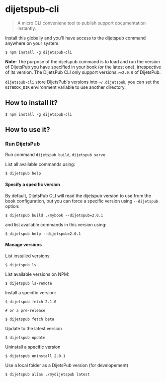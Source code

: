 # dijetspub-cli

> A micro CLI conveniene tool to publish support documentation instantly.

Install this globally and you'll have access to the dijetspub command anywhere on your system.

```
$ npm install -g dijetspub-cli
```

**Note:** The purpose of the dijetspub command is to load and run the version of DijetsPub you have specified in your book (or the latest one), irrespective of its version. The DijetsPub CLI only support versions `>=2.0.0` of DijetsPub.

`dijetspub-cli` store DijetsPub's versions into `~/.dijetspub`, you can set the `GITBOOK_DIR` environment variable to use another directory.

## How to install it?

```
$ npm install -g dijetspub-cli
```

## How to use it?

### Run DijetsPub

Run command `dijetspub build`, `dijetspub serve`

List all available commands using:
```
$ dijetspub help
```

#### Specify a specific version

By default, DijetsPub CLI will read the dijetspub version to use from the book configuration, but you can force a specific version using `--dijetspub` option:

```
$ dijetspub build ./mybook --dijetspub=2.0.1
```

and list available commands in this version using:

```
$ dijetspub help --dijetspub=2.0.1
```

#### Manage versions

List installed versions:

```
$ dijetspub ls
```

List available versions on NPM:

```
$ dijetspub ls-remote
```

Install a specific version:

```
$ dijetspub fetch 2.1.0

# or a pre-release

$ dijetspub fetch beta
```

Update to the latest version

```
$ dijetspub update
```

Uninstall a specific version

```
$ dijetspub uninstall 2.0.1
```

Use a local folder as a DijetsPub version (for developement)

```
$ dijetspub alias ./mydijetspub latest
```

